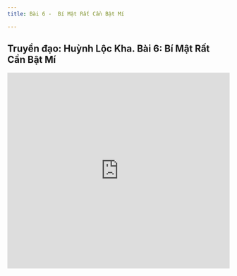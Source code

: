 ```yaml
---
title: Bài 6 -  Bí Mật Rất Cần Bật Mí

---
```


## Truyền đạo: Huỳnh Lộc Kha. Bài 6: Bí Mật Rất Cần Bật Mí

<iframe width="100%" height="444" src="https://www.youtube.com/embed/oAPloBKcTpQ?si=NCil-z9yn_4jeNIF" title="YouTube video player" frameborder="0" allow="accelerometer; autoplay; clipboard-write; encrypted-media; gyroscope; picture-in-picture; web-share" allowfullscreen></iframe>
